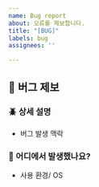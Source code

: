 ```yaml
---
name: Bug report
about: 오류를 제보합니다.
title: "[BUG]"
labels: bug
assignees: ''

---
```


## 🐛 버그 제보

### 🪲 상세 설명
- 버그 발생 맥락

### 🚩 어디에서 발생했나요?
- 사용 환경/ OS

